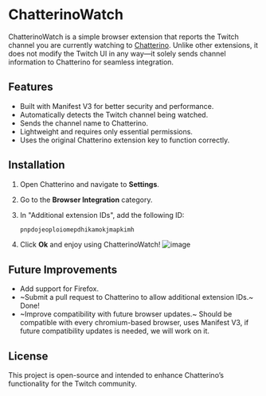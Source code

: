# ChatterinoWatch

ChatterinoWatch is a simple browser extension that reports the Twitch channel you are currently watching to [Chatterino](https://github.com/Chatterino/chatterino2). Unlike other extensions, it does not modify the Twitch UI in any way—it solely sends channel information to Chatterino for seamless integration.

## Features

- Built with Manifest V3 for better security and performance.
- Automatically detects the Twitch channel being watched.
- Sends the channel name to Chatterino.
- Lightweight and requires only essential permissions.
- Uses the original Chatterino extension key to function correctly.

## Installation

1. Open Chatterino and navigate to **Settings**.
2. Go to the **Browser Integration** category.
3. In "Additional extension IDs", add the following ID:

    ```txt
    pnpdojeoploiomepdhikamokjmapkimh
    ```

4. Click **Ok** and enjoy using ChatterinoWatch!
![image](https://github.com/user-attachments/assets/f5c02a0c-b4f2-4740-a117-cdd6c0dc10c3)

## Future Improvements

- Add support for Firefox.
- ~Submit a pull request to Chatterino to allow additional extension IDs.~ Done!
- ~Improve compatibility with future browser updates.~ Should be compatible with every chromium-based browser, uses Manifest V3, if future compatibility updates is needed, we will work on it.

## License

This project is open-source and intended to enhance Chatterino’s functionality for the Twitch community.
